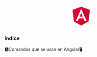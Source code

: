 <p align="center"> 
<img  src="assets/angular.png" width="15%">
<img src="https://readme-typing-svg.demolab.com?font=Press+Start+2P&size=40&color=DD0031&center=true&vCenter=true&width=940&lines=Comandos+De+Angular" align="middle" alt=""  width="50%"/><p align="center">

### índice
  
🅰Comandos que se usan en Angular🖥️
